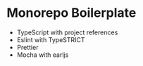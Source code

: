 # Monorepo Boilerplate

- TypeScript with project references
- Eslint with TypeSTRICT
- Prettier
- Mocha with earljs
